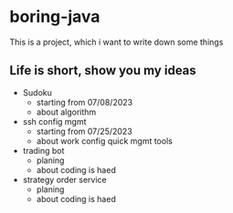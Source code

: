 # boring-java

This is a project, which i want to write down some things

## Life is short, show you my ideas

* Sudoku
    * starting from 07/08/2023
    * about algorithm
* ssh config mgmt
    * starting from 07/25/2023
    * about work config quick mgmt tools
* trading bot
    * planing
    * about coding is haed
* strategy order service
    * planing
    * about coding is haed
